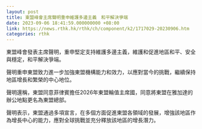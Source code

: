 ```yaml
---
layout: post
title: 東盟峰會主席聲明重申維護多邊主義　和平解決爭端
date: 2023-09-06 18:41:59.000000000 +08:00
link: https://news.rthk.hk/rthk/ch/component/k2/1717029-20230906.htm
categories: rthk
---
```


東盟峰會發表主席聲明，重申堅定支持維護多邊主義，維護和促進地區和平、安全與穩定，和平解決爭端。

聲明重申東盟致力進一步加強東盟機構能力和效力，以應對當今的挑戰，繼續保持地區增長和繁榮的中心地位。

聲明還稱，東盟同意菲律賓擔任2026年東盟輪值主席國，同意將東盟在雅加達的辦公地點更名為東盟總部。

聲明表示，東盟通過多項宣言，在多個方面促進東盟各領域的發展，增強該地區作為增長中心的能力，應對全球挑戰並充分釋放該地區的增長潛力。
